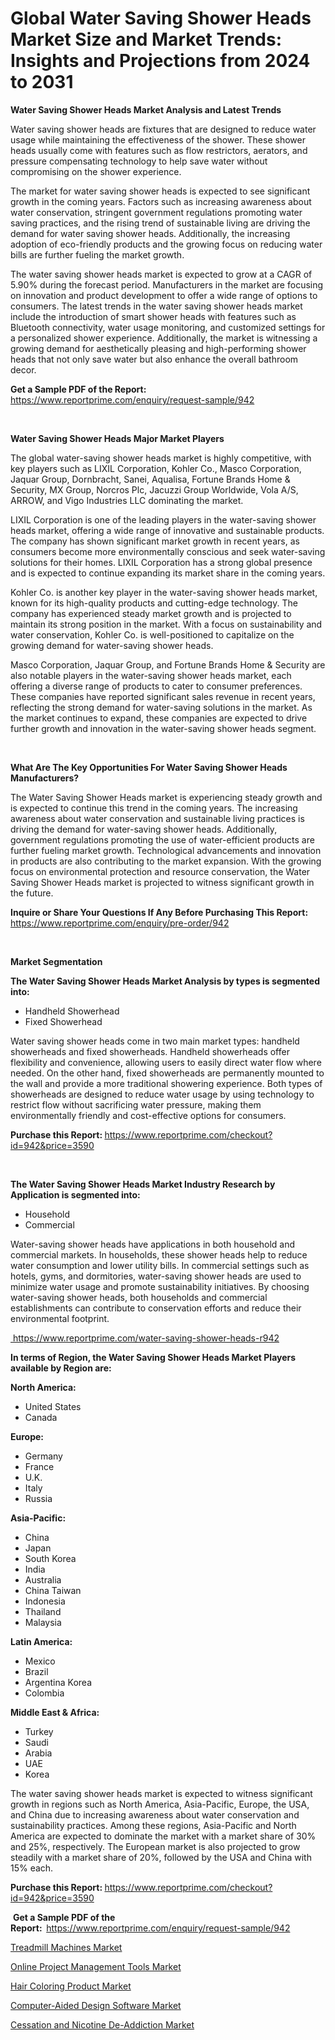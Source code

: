 <p><h1>Global Water Saving Shower Heads Market Size and Market Trends: Insights and Projections from 2024 to 2031</h1></p><p><strong>Water Saving Shower Heads Market Analysis and Latest Trends</strong></p>
<p><p>Water saving shower heads are fixtures that are designed to reduce water usage while maintaining the effectiveness of the shower. These shower heads usually come with features such as flow restrictors, aerators, and pressure compensating technology to help save water without compromising on the shower experience.</p><p>The market for water saving shower heads is expected to see significant growth in the coming years. Factors such as increasing awareness about water conservation, stringent government regulations promoting water saving practices, and the rising trend of sustainable living are driving the demand for water saving shower heads. Additionally, the increasing adoption of eco-friendly products and the growing focus on reducing water bills are further fueling the market growth.</p><p>The water saving shower heads market is expected to grow at a CAGR of 5.90% during the forecast period. Manufacturers in the market are focusing on innovation and product development to offer a wide range of options to consumers. The latest trends in the water saving shower heads market include the introduction of smart shower heads with features such as Bluetooth connectivity, water usage monitoring, and customized settings for a personalized shower experience. Additionally, the market is witnessing a growing demand for aesthetically pleasing and high-performing shower heads that not only save water but also enhance the overall bathroom decor.</p></p>
<p><strong>Get a Sample PDF of the Report:&nbsp;</strong> <a href="https://www.reportprime.com/enquiry/request-sample/942">https://www.reportprime.com/enquiry/request-sample/942</a></p>
<p>&nbsp;</p>
<p><strong>Water Saving Shower Heads Major Market Players</strong></p>
<p><p>The global water-saving shower heads market is highly competitive, with key players such as LIXIL Corporation, Kohler Co., Masco Corporation, Jaquar Group, Dornbracht, Sanei, Aqualisa, Fortune Brands Home & Security, MX Group, Norcros Plc, Jacuzzi Group Worldwide, Vola A/S, ARROW, and Vigo Industries LLC dominating the market.</p><p>LIXIL Corporation is one of the leading players in the water-saving shower heads market, offering a wide range of innovative and sustainable products. The company has shown significant market growth in recent years, as consumers become more environmentally conscious and seek water-saving solutions for their homes. LIXIL Corporation has a strong global presence and is expected to continue expanding its market share in the coming years.</p><p>Kohler Co. is another key player in the water-saving shower heads market, known for its high-quality products and cutting-edge technology. The company has experienced steady market growth and is projected to maintain its strong position in the market. With a focus on sustainability and water conservation, Kohler Co. is well-positioned to capitalize on the growing demand for water-saving shower heads.</p><p>Masco Corporation, Jaquar Group, and Fortune Brands Home & Security are also notable players in the water-saving shower heads market, each offering a diverse range of products to cater to consumer preferences. These companies have reported significant sales revenue in recent years, reflecting the strong demand for water-saving solutions in the market. As the market continues to expand, these companies are expected to drive further growth and innovation in the water-saving shower heads segment.</p></p>
<p>&nbsp;</p>
<p><strong>What Are The Key Opportunities For Water Saving Shower Heads Manufacturers?</strong></p>
<p><p>The Water Saving Shower Heads market is experiencing steady growth and is expected to continue this trend in the coming years. The increasing awareness about water conservation and sustainable living practices is driving the demand for water-saving shower heads. Additionally, government regulations promoting the use of water-efficient products are further fueling market growth. Technological advancements and innovation in products are also contributing to the market expansion. With the growing focus on environmental protection and resource conservation, the Water Saving Shower Heads market is projected to witness significant growth in the future.</p></p>
<p><strong>Inquire or Share Your Questions If Any Before Purchasing This Report:</strong> <a href="https://www.reportprime.com/enquiry/pre-order/942">https://www.reportprime.com/enquiry/pre-order/942</a></p>
<p>&nbsp;</p>
<p><strong>Market Segmentation</strong></p>
<p><strong>The Water Saving Shower Heads Market Analysis by types is segmented into:</strong></p>
<p><ul><li>Handheld Showerhead</li><li>Fixed Showerhead</li></ul></p>
<p><p>Water saving shower heads come in two main market types: handheld showerheads and fixed showerheads. Handheld showerheads offer flexibility and convenience, allowing users to easily direct water flow where needed. On the other hand, fixed showerheads are permanently mounted to the wall and provide a more traditional showering experience. Both types of showerheads are designed to reduce water usage by using technology to restrict flow without sacrificing water pressure, making them environmentally friendly and cost-effective options for consumers.</p></p>
<p><strong>Purchase this Report:&nbsp;</strong><a href="https://www.reportprime.com/checkout?id=942&price=3590">https://www.reportprime.com/checkout?id=942&price=3590</a></p>
<p>&nbsp;</p>
<p><strong>The Water Saving Shower Heads Market Industry Research by Application is segmented into:</strong></p>
<p><ul><li>Household</li><li>Commercial</li></ul></p>
<p><p>Water-saving shower heads have applications in both household and commercial markets. In households, these shower heads help to reduce water consumption and lower utility bills. In commercial settings such as hotels, gyms, and dormitories, water-saving shower heads are used to minimize water usage and promote sustainability initiatives. By choosing water-saving shower heads, both households and commercial establishments can contribute to conservation efforts and reduce their environmental footprint.</p></p>
<p><a href="https://www.reportprime.com/water-saving-shower-heads-r942">&nbsp;https://www.reportprime.com/water-saving-shower-heads-r942</a></p>
<p><strong>In terms of Region, the Water Saving Shower Heads Market Players available by Region are:</strong></p>
<p>
    <p> <strong> North America: </strong>
        <ul>
            <li>United States</li>
            <li>Canada</li>
        </ul>
        </p> 
    <p> <strong> Europe: </strong>
        <ul>
            <li>Germany</li>
            <li>France</li>
            <li>U.K.</li>
            <li>Italy</li>
            <li>Russia</li>
        </ul>
        </p> 
    <p> <strong> Asia-Pacific: </strong>
        <ul>
            <li>China</li>
            <li>Japan</li>
            <li>South Korea</li>
            <li>India</li>
            <li>Australia</li>
            <li>China Taiwan</li>
            <li>Indonesia</li>
            <li>Thailand</li>
            <li>Malaysia</li>
        </ul>
        </p> 
    <p> <strong> Latin America: </strong>
        <ul>
            <li>Mexico</li>
            <li>Brazil</li>
            <li>Argentina Korea</li>
            <li>Colombia</li>
        </ul>
        </p> 
    <p> <strong> Middle East & Africa: </strong>
        <ul>
            <li>Turkey</li>
            <li>Saudi</li>
            <li>Arabia</li>
            <li>UAE</li>
            <li>Korea</li>
        </ul>
    </p>
    </p>
<p><p>The water saving shower heads market is expected to witness significant growth in regions such as North America, Asia-Pacific, Europe, the USA, and China due to increasing awareness about water conservation and sustainability practices. Among these regions, Asia-Pacific and North America are expected to dominate the market with a market share of 30% and 25%, respectively. The European market is also projected to grow steadily with a market share of 20%, followed by the USA and China with 15% each.</p></p>
<p><strong>Purchase this Report: </strong><a href="https://www.reportprime.com/checkout?id=942&price=3590">https://www.reportprime.com/checkout?id=942&price=3590</a></p>
<p>&nbsp;<strong>Get a Sample PDF of the Report:&nbsp;&nbsp;</strong><a href="https://www.reportprime.com/enquiry/request-sample/942">https://www.reportprime.com/enquiry/request-sample/942</a></p>
<p><strong></strong></p>
<p><p><a href="https://github.com/WillieWoodard/Market-Research-Report-List-5/blob/main/treadmill-machines-market.md">Treadmill Machines Market</a></p><p><a href="https://issuu.com/reportprime-2/docs/online-project-management-tools-market-size-2030.p">Online Project Management Tools Market</a></p><p><a href="https://github.com/marloy8/Market-Research-Report-List-5/blob/main/hair-coloring-product-market.md">Hair Coloring Product Market</a></p><p><a href="https://medium.com/@addiehirthe20/future-trends-in-global-computer-aided-design-software-market-market-insights-and-analysis-from-76696680a357">Computer-Aided Design Software Market</a></p><p><a href="https://medium.com/@addiehirthe20/cessation-and-nicotine-de-addiction-industry-analysis-report-its-market-size-growing-with-a-cagr-be669c5f04e9">Cessation and Nicotine De-Addiction Market</a></p></p>